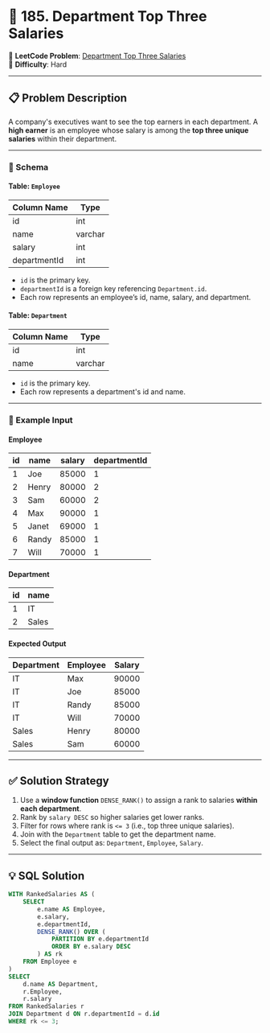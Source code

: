 # 🏢 185. Department Top Three Salaries

📌 **LeetCode Problem**: [Department Top Three Salaries](https://leetcode.com/problems/department-top-three-salaries/?envType=study-plan-v2&envId=top-sql-50)  
🧩 **Difficulty**: Hard

---

## 📋 Problem Description

A company's executives want to see the top earners in each department. A **high earner** is an employee whose salary is among the **top three unique salaries** within their department.

---

### 🧾 Schema

#### Table: `Employee`

| Column Name  | Type    |
|--------------|---------|
| id           | int     |
| name         | varchar |
| salary       | int     |
| departmentId | int     |

- `id` is the primary key.
- `departmentId` is a foreign key referencing `Department.id`.
- Each row represents an employee’s id, name, salary, and department.

#### Table: `Department`

| Column Name | Type    |
|-------------|---------|
| id          | int     |
| name        | varchar |

- `id` is the primary key.
- Each row represents a department's id and name.

---

### 📌 Example Input

#### Employee

| id | name  | salary | departmentId |
|----|-------|--------|--------------|
| 1  | Joe   | 85000  | 1            |
| 2  | Henry | 80000  | 2            |
| 3  | Sam   | 60000  | 2            |
| 4  | Max   | 90000  | 1            |
| 5  | Janet | 69000  | 1            |
| 6  | Randy | 85000  | 1            |
| 7  | Will  | 70000  | 1            |

#### Department

| id | name  |
|----|--------|
| 1  | IT     |
| 2  | Sales  |

#### Expected Output

| Department | Employee | Salary |
|------------|----------|--------|
| IT         | Max      | 90000  |
| IT         | Joe      | 85000  |
| IT         | Randy    | 85000  |
| IT         | Will     | 70000  |
| Sales      | Henry    | 80000  |
| Sales      | Sam      | 60000  |

---

## ✅ Solution Strategy

1. Use a **window function** `DENSE_RANK()` to assign a rank to salaries **within each department**.
2. Rank by `salary DESC` so higher salaries get lower ranks.
3. Filter for rows where rank is `<= 3` (i.e., top three unique salaries).
4. Join with the `Department` table to get the department name.
5. Select the final output as: `Department`, `Employee`, `Salary`.

---

## 💡 SQL Solution

```sql
WITH RankedSalaries AS (
    SELECT 
        e.name AS Employee,
        e.salary,
        e.departmentId,
        DENSE_RANK() OVER (
            PARTITION BY e.departmentId
            ORDER BY e.salary DESC
        ) AS rk
    FROM Employee e
)
SELECT 
    d.name AS Department,
    r.Employee,
    r.salary
FROM RankedSalaries r
JOIN Department d ON r.departmentId = d.id
WHERE rk <= 3;